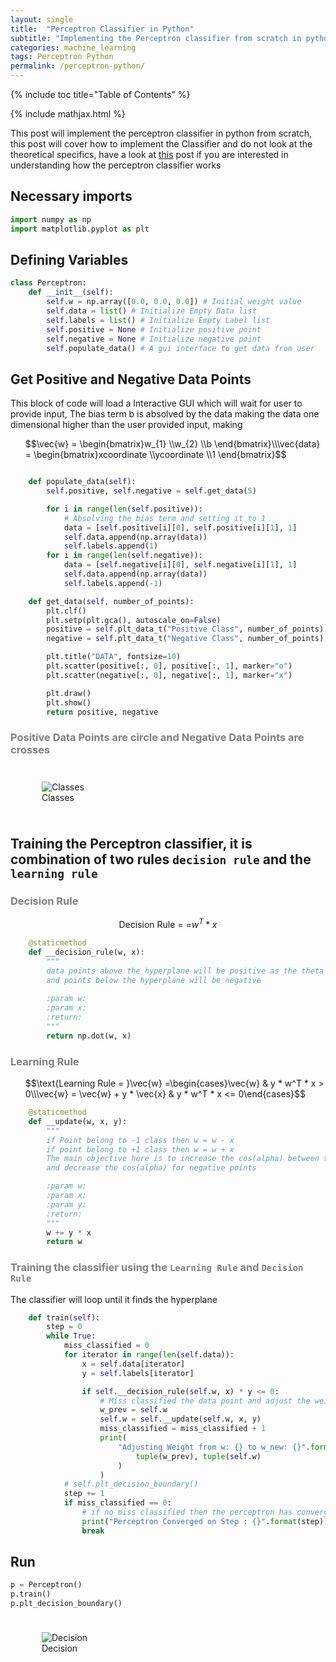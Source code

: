 ```yaml
---
layout: single
title:  "Perceptron Classifier in Python"
subtitle: "Implementing the Perceptron classifier from scratch in python"
categories: machine_learning
tags: Perceptron Python
permalink: /perceptron-python/
---
```


{% include toc title="Table of Contents" %}

{% include mathjax.html %}

This post will implement the perceptron classifier in python from scratch, this post will cover how to implement the 
Classifier and do not look at the theoretical specifics, have a look at [this](https://fuzailpalnak.github.io/perceptron/) post if you are interested in
understanding how the perceptron classifier works

## Necessary imports 
```python
import numpy as np
import matplotlib.pyplot as plt
```
## Defining Variables
```python
class Perceptron:
    def __init__(self):
        self.w = np.array([0.0, 0.0, 0.0]) # Initial weight value
        self.data = list() # Initialize Empty Data list
        self.labels = list() # Initialize Empty Label list
        self.positive = None # Initialize positive point
        self.negative = None # Initialize negative point
        self.populate_data() # A gui interface to get data from user
```

## Get Positive and Negative Data Points

This block of code will load a Interactive GUI which will wait for user to provide input, The bias term b is absolved by the data making the data one dimensional higher than the user provided input, making
<ul>
$$\vec{w}  = \begin{bmatrix}w_{1}  \\w_{2} \\b  \end{bmatrix}\\\vec{data}  = \begin{bmatrix}xcoordinate \\ycoordinate \\1  \end{bmatrix}$$
</ul>

```python

    def populate_data(self):
        self.positive, self.negative = self.get_data(5)

        for i in range(len(self.positive)):
            # Absolving the bias term and setting it to 1
            data = [self.positive[i][0], self.positive[i][1], 1]
            self.data.append(np.array(data))
            self.labels.append(1)
        for i in range(len(self.negative)):
            data = [self.negative[i][0], self.negative[i][1], 1]
            self.data.append(np.array(data))
            self.labels.append(-1)

    def get_data(self, number_of_points):
        plt.clf()
        plt.setp(plt.gca(), autoscale_on=False)
        positive = self.plt_data_t("Positive Class", number_of_points)
        negative = self.plt_data_t("Negative Class", number_of_points)

        plt.title("DATA", fontsize=10)
        plt.scatter(positive[:, 0], positive[:, 1], marker="o")
        plt.scatter(negative[:, 0], negative[:, 1], marker="x")

        plt.draw()
        plt.show()
        return positive, negative
```

### <span style="color:gray;">Positive Data Points are circle and Negative Data Points are crosses </span>

<div style="padding: 10px;">
<figure class="image">
  <img src="https://fuzailpalnak.github.io/assets/perceptron_python/pos_neg.png" alt="Classes">
  <figcaption>Classes</figcaption>
</figure>
</div>

        
## Training the Perceptron classifier, it is combination of two rules `decision rule` and the `learning rule`

### <span style="color:gray;">Decision Rule  </span> 

$$\text{Decision Rule = =}w^T * x$$

```python
    @staticmethod
    def __decision_rule(w, x):
        """
        data points above the hyperplane will be positive as the theta will be [0, 90] with respect to self.w
        and points below the hyperplane will be negative
        
        :param w:
        :param x:
        :return:
        """
        return np.dot(w, x)
```

### <span style="color:gray;">Learning Rule </span>

<ul>
$$\text{Learning Rule  = }\vec{w} =\begin{cases}\vec{w} & y * w^T * x > 0\\\vec{w} = \vec{w} + y * \vec{x} & y * w^T * x <= 0\end{cases}$$  
</ul>

```python
    @staticmethod
    def __update(w, x, y):
        """
        if Point belong to -1 class then w = w - x
        if point belong to +1 class then w = w + x
        The main objective here is to increase the cos(alpha) between the weight vector and the positive data points
        and decrease the cos(alpha) for negative points

        :param w:
        :param x:
        :param y:
        :return:
        """
        w += y * x
        return w
```
  
### <span style="color:gray;">Training the classifier using the `Learning Rule` and `Decision Rule` </span>
The classifier will loop until it finds the hyperplane

```python
    def train(self):
        step = 0
        while True:
            miss_classified = 0
            for iterator in range(len(self.data)):
                x = self.data[iterator]
                y = self.labels[iterator]

                if self.__decision_rule(self.w, x) * y <= 0:
                    # Miss classified the data point and adjust the weight
                    w_prev = self.w
                    self.w = self.__update(self.w, x, y)
                    miss_classified = miss_classified + 1
                    print(
                        "Adjusting Weight from w: {} to w_new: {}".format(
                            tuple(w_prev), tuple(self.w)
                        )
                    )
            # self.plt_decision_boundary()
            step += 1
            if miss_classified == 0:
                # if no miss classified then the perceptron has converged and found a hyperplane
                print("Perceptron Converged on Step : {}".format(step))
                break
```

## Run
```python
p = Perceptron()
p.train()
p.plt_decision_boundary()
```

<div style="padding: 10px;">
<figure class="image">
  <img src="https://fuzailpalnak.github.io/assets/perceptron_python/decision.png" alt="Decision">
  <figcaption>Decision</figcaption>
</figure>
</div>





